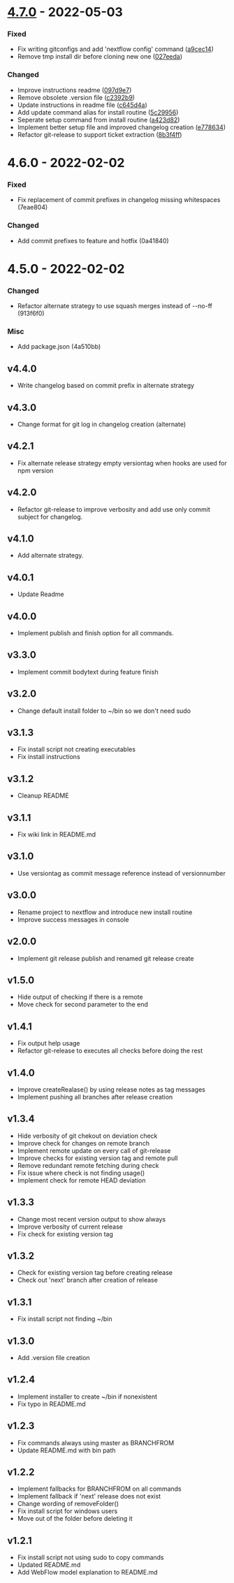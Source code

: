 # [4.7.0](https://github.com/LeaveAirykson/git-nextflow/compare/v4.6.0...v4.7.0) - 2022-05-03

### Fixed

- Fix writing gitconfigs and add 'nextflow config' command ([a9cec14](https://github.com/LeaveAirykson/git-nextflow/commit/a9cec1411497cdf6b10aab622bbd7a1fa2a12612)) 
- Remove tmp install dir before cloning new one ([027eeda](https://github.com/LeaveAirykson/git-nextflow/commit/027eeda85f902962807cce2b025c36be8c3ae23f)) 

### Changed

- Improve instructions readme ([097d9e7](https://github.com/LeaveAirykson/git-nextflow/commit/097d9e7d3bf8b986e1ae2237d6a68bb43a18436c)) 
- Remove obsolete .version file ([c2392b9](https://github.com/LeaveAirykson/git-nextflow/commit/c2392b98afb69a66d69860fb8453f84b71cc4a71)) 
- Update instructions in readme file ([c645d4a](https://github.com/LeaveAirykson/git-nextflow/commit/c645d4a1f689b268d49658491e55a8833070df56)) 
- Add update command alias for install routine ([5c29956](https://github.com/LeaveAirykson/git-nextflow/commit/5c29956940e9a3c98cb8f11b5125f796cfce70dc)) 
- Seperate setup command from install routine ([a423d82](https://github.com/LeaveAirykson/git-nextflow/commit/a423d828a0a50fcb82e49e3e8a9fcda0af6826b0)) 
- Implement better setup file and improved changelog creation ([e778634](https://github.com/LeaveAirykson/git-nextflow/commit/e77863477cf2d160de32094ab6a45ee041385b21)) 
- Refactor git-release to support ticket extraction ([8b3f4ff](https://github.com/LeaveAirykson/git-nextflow/commit/8b3f4ffb7a9d66a43a658ec0525a8e6585eca4dd)) 

# 4.6.0 - 2022-02-02

### Fixed

- Fix replacement of commit prefixes in changelog missing whitespaces (7eae804)

### Changed

- Add commit prefixes to feature and hotfix (0a41840)

# 4.5.0 - 2022-02-02

### Changed

- Refactor alternate strategy to use squash merges instead of --no-ff (913f6f0)

### Misc

- Add package.json (4a510bb)

## v4.4.0

- Write changelog based on commit prefix in alternate strategy

## v4.3.0

- Change format for git log in changelog creation (alternate)

## v4.2.1

- Fix alternate release strategy empty versiontag when hooks are used for npm version

## v4.2.0

- Refactor git-release to improve verbosity and add use only commit subject for changelog.

## v4.1.0

- Add alternate strategy.

## v4.0.1

- Update Readme

## v4.0.0

- Implement publish and finish option for all commands.

## v3.3.0

- Implement commit bodytext during feature finish

## v3.2.0

- Change default install folder to ~/bin so we don't need sudo

## v3.1.3

- Fix install script not creating executables
- Fix install instructions

## v3.1.2

- Cleanup README

## v3.1.1

- Fix wiki link in README.md

## v3.1.0

- Use versiontag as commit message reference instead of versionnumber

## v3.0.0

- Rename project to nextflow and introduce new install routine
- Improve success messages in console

## v2.0.0

- Implement git release publish and renamed git release create

## v1.5.0

- Hide output of checking if there is a remote
- Move check for second parameter to the end

## v1.4.1

- Fix output help usage
- Refactor git-release to executes all checks before doing the rest

## v1.4.0

- Improve createRealase() by using release notes as tag messages
- Implement pushing all branches after release creation

## v1.3.4

- Hide verbosity of git chekout on deviation check
- Improve check for changes on remote branch
- Implement remote update on every call of git-release
- Improve checks for existing version tag and remote pull
- Remove redundant remote fetching during check
- Fix issue where check is not finding usage()
- Implement check for remote HEAD deviation

## v1.3.3

- Change most recent version output to show always
- Improve verbosity of current release
- Fix check for existing version tag

## v1.3.2

- Check for existing version tag before creating release
- Check out 'next' branch after creation of release

## v1.3.1

- Fix install script not finding ~/bin

## v1.3.0

- Add .version file creation

## v1.2.4

- Implement installer to create ~/bin if nonexistent
- Fix typo in README.md

## v1.2.3

- Fix commands always using master as BRANCHFROM
- Update README.md with bin path

## v1.2.2

- Implement fallbacks for BRANCHFROM on all commands
- Implement fallback if 'next' release does not exist
- Change wording of removeFolder()
- Fix install script for windows users
- Move out of the folder before deleting it

## v1.2.1

- Fix install script not using sudo to copy commands
- Updated README.md
- Add WebFlow model explanation to README.md
